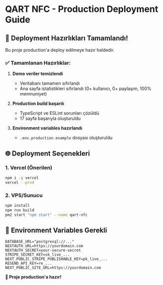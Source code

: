 # QART NFC - Production Deployment Guide

## 🚀 Deployment Hazırlıkları Tamamlandı!

Bu proje production'a deploy edilmeye hazır haldedir.

### ✅ Tamamlanan Hazırlıklar:

1. **Demo veriler temizlendi**
   - Veritabanı tamamen sıfırlandı
   - Ana sayfa istatistikleri sıfırlandı (0+ kullanıcı, 0+ paylaşım, 100% memnuniyet)

2. **Production build başarılı**
   - TypeScript ve ESLint sorunları çözüldü
   - 17 sayfa başarıyla oluşturuldu

3. **Environment variables hazırlandı**
   - `.env.production.example` dosyası oluşturuldu

## 🌐 Deployment Seçenekleri

### 1. Vercel (Önerilen)
```bash
npm i -g vercel
vercel --prod
```

### 2. VPS/Sunucu
```bash
npm install
npm run build
pm2 start "npm start" --name qart-nfc
```

## 🔧 Environment Variables Gerekli

```env
DATABASE_URL="postgresql://..."
NEXTAUTH_URL=https://yourdomain.com
NEXTAUTH_SECRET=your-secure-secret
STRIPE_SECRET_KEY=sk_live_...
NEXT_PUBLIC_STRIPE_PUBLISHABLE_KEY=pk_live_...
RESEND_API_KEY=re_...
NEXT_PUBLIC_SITE_URL=https://yourdomain.com
```

**🚀 Proje production'a hazır!**
